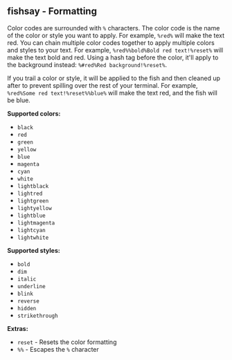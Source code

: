 ﻿## fishsay - Formatting
Color codes are surrounded with `%` characters. The color code is the name of the color or style you want to apply. For example, `%red%` will make the text red. You can chain multiple color codes together to apply multiple colors and styles to your text. For example, `%red%%bold%Bold red text!%reset%` will make the text bold and red. Using a hash tag before the color, it'll apply to the background instead: `%#red%Red background!%reset%`.

If you trail a color or style, it will be applied to the fish and then cleaned up after to prevent spilling over the rest of your terminal. For example, `%red%Some red text!%reset%%blue%` will make the text red, and the fish will be blue.

**Supported colors:**
- `black`
- `red`
- `green`
- `yellow`
- `blue`
- `magenta`
- `cyan`
- `white`
- `lightblack`
- `lightred`
- `lightgreen`
- `lightyellow`
- `lightblue`
- `lightmagenta`
- `lightcyan`
- `lightwhite`

**Supported styles:**
- `bold`
- `dim`
- `italic`
- `underline`
- `blink`
- `reverse`
- `hidden`
- `strikethrough`

**Extras:**
- `reset` - Resets the color formatting
- `%%` - Escapes the `%` character